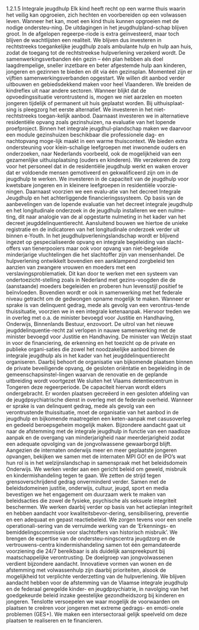 1.2.1.5 Integrale jeugdhulp Elk kind heeft recht op een warme thuis waarin het veilig kan opgroeien, zich hechten en voorbereiden op een volwassen leven. Wanneer het kan, moet een kind thuis kunnen opgroeien met de nodige ondersteu-ning. De uitdagingen in het jeugdhulpland-schap blijven groot. In de afgelopen regeerpe-riode is extra geïnvesteerd, maar toch blijven de wachtlijsten een realiteit. We blijven dus investeren in rechtstreeks toegankelijke jeugdhulp zoals ambulante hulp en hulp aan huis, zodat de toegang tot de rechtstreekse hulpverlening verzekerd wordt. De samenwerkingsverbanden één gezin – één plan hebben als doel laagdrempelige, sneller inzetbare en beter afgestemde hulp aan kinderen, jongeren en gezinnen te bieden en dit via één gezinsplan. Momenteel zijn er vijftien samenwerkingsverbanden opgestart. We willen dit aanbod verder uitbouwen en gebiedsdekkend maken voor heel Vlaanderen. We breiden de kindreflex uit naar andere sectoren. Wanneer blijkt dat de opvoedingssituatie verontrustend is, mogen we niet aarzelen en moeten jongeren tijdelijk of permanent uit huis geplaatst worden. Bij uithuisplaat-sing is pleegzorg het eerste alternatief. We investeren in het niet-rechtstreeks toegan-kelijk aanbod. Daarnaast investeren we in alternatieve residentiële opvang zoals gezinshuizen, na evaluatie van het lopende proefproject. Binnen het integrale jeugdhul-plandschap maken we daarvoor een module gezinshuizen beschikbaar die professionele dag- en nachtopvang moge-lijk maakt in een warme thuiscontext. We bieden extra ondersteuning voor klein-schalige leefgroepen met inwonende ouders en onderzoeken, naar Nederlands voorbeeld, ook de mogelijkheid van een gezamenlijke uithuisplaatsing (ouders en kinderen). We verzekeren de zorg voor het personeel dat in de residentiële jeugdhulp werkt en waken erover dat er voldoende mensen gemotiveerd en gekwalificeerd zijn om in de jeugdhulp te werken. We investeren in de capaciteit van de jeugdhulp voor kwetsbare jongeren en in kleinere leefgroepen in residentiële voorzie-ningen. Daarnaast voorzien we een evalu-atie van het decreet Integrale Jeugdhulp en het achterliggende financieringssysteem. Op basis van de aanbevelingen van de lopende evaluatie van het decreet integrale jeugdhulp en het longitudinale onderzoek in de jeugdhulp installeren we een nulme-ting, dit naar analogie van de al opgestarte nulmeting in het kader van het decreet jeugddelinquentierecht. Aansluitend bouwen we hiertoe de unieke registratie en de indicatoren van het longitudinale onderzoek verder uit binnen e-Youth. In het jeugdhulpverleningslandschap wordt er blijvend ingezet op gespecialiseerde opvang en integrale begeleiding van slacht-offers van tienerpooiers maar ook voor opvang van niet-begeleide minderjarige vluchtelingen die het slachtoffer zijn van mensenhandel. De hulpverlening ontwikkelt bovendien een aanklampend zorgbeleid ten aanzien van zwangere vrouwen en moeders met een verslavingsproblematiek. Dit kan door te werken met een systeem van ondertoezicht-stelling zoals in Nederland met gezins-voogden die de (aanstaande) moeders begeleiden en proberen hun levensstijl positief te beïnvloeden. Bovendien wordt er ook in samenwerking met het federale niveau getracht om de gedwongen opname mogelijk te maken. Wanneer er sprake is van delinquent gedrag, mede als gevolg van een verontrus-tende thuissituatie, voorzien we in een integrale ketenaanpak. Hiervoor treden we in overleg met o.a. de minister bevoegd voor Justitie en Handhaving, Onderwijs, Binnenlands Bestuur, enzovoort. De uitrol van het nieuwe jeugddelinquentie-recht zal verlopen in nauwe samenwerking met de minister bevoegd voor Justitie en Handhaving. De minister van Welzijn staat in voor de financiering, de erkenning en het toezicht op de private en publieke organi-saties die zowel het noodzakelijke aanbod binnen de integrale jeugdhulp als in het kader van het jeugddelinquentierecht organiseren. Daarbij behoort de organisatie van bijkomende plaatsen binnen de private beveiligende opvang, de gesloten oriëntatie en begeleiding in de gemeenschapsinstel-lingen waarvan de renovatie en de geplande uitbreiding wordt voortgezet We sluiten het Vlaams detentiecentrum in Tongeren deze regeerperiode. De capaciteit hiervan wordt elders ondergebracht. Er worden plaatsen gecreëerd in een gesloten afdeling van de jeugdpsychiatrische dienst in overleg met de federale overheid. Wanneer er sprake is van delinquent gedrag, mede als gevolg van een verontrustende thuissituatie, moet de organisatie van het aanbod in de jeugdhulp en bijkomende maatregelen een keten-aanpak met casusoverleg en gedeeld beroepsgeheim mogelijk maken. Bijzondere aandacht gaat uit naar de afstemming met de integrale jeugdhulp in functie van een naadloze aanpak en de overgang van minderjarigheid naar meerderjarigheid zodat een adequate opvolging van de jongvolwassene gewaarborgd blijft. Aangezien de internaten onderwijs meer en meer geplaatste jongeren opvangen, bekijken we samen met de internaten MPI GO! en de IPO’s wat hun rol is in het welzijnslandschap in samenspraak met het beleidsdomein Onderwijs. We werken verder aan een gericht beleid om geweld, misbruik en kindermishandeling tegen te gaan. We zetten de strijd tegen grensoverschrijdend gedrag onverminderd verder. Samen met de beleidsdomeinen justitie, onderwijs, cultuur, jeugd, sport en media bevestigen we het engagement om duurzaam werk te maken van beleidsacties die zowel de fysieke, psychische als seksuele integriteit beschermen. We werken daarbij verder op basis van het actieplan integriteit en hebben aandacht voor kwaliteitsbevor-dering, sensibilisering, preventie en een adequaat en gepast reactiebeleid. We zorgen tevens voor een snelle operationali-sering van de verruimde werking van de ‘Erkennings- en bemiddelingscommissie voor slachtoffers van historisch misbruik’. We brengen de expertise van de ondersteu-ningscentra jeugdzorg en de vertrouwens-centra kindermishandeling samen tot één gemandateerde voorziening die 24/7 bereikbaar is als duidelijk aanspreekpunt bij maatschappelijke verontrusting. De doelgroep van jongvolwassenen verdient bijzondere aandacht. Innovatieve vormen van wonen en de afstemming met volwassenhulp zijn daarbij prioriteiten, alsook de mogelijkheid tot verplichte verderzetting van de hulpverlening. We blijven aandacht hebben voor de afstemming van de Vlaamse integrale jeugdhulp en de federaal geregelde kinder- en jeugdpsychiatrie, in navolging van het goedgekeurde beleid inzake geestelijke gezondheidszorg bij kinderen en jongeren. Tenslotte versoepelen we waar mogelijk de voorwaarden om plaatsen te creëren voor jongeren met extreme gedrags- en emoti-onele problemen (GES+). We maken een intersectoraal gelijk speelveld om deze plaatsen te realiseren en te financieren. 